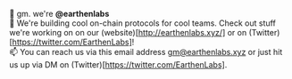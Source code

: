 👋 gm. we're **@earthenlabs**  
👀 We're building cool on-chain protocols for cool teams. Check out stuff we're working on on our (website)[http://earthenlabs.xyz/] or on (Twitter)[https://twitter.com/EarthenLabs]!  
📫 You can reach us via this email address gm@earthenlabs.xyz or just hit us up via DM on (Twitter)[https://twitter.com/EarthenLabs].
<!---
earthenlabs/earthenlabs is a ✨ special ✨ repository because its `README.md` (this file) appears on your GitHub profile.
You can click the Preview link to take a look at your changes.
--->
